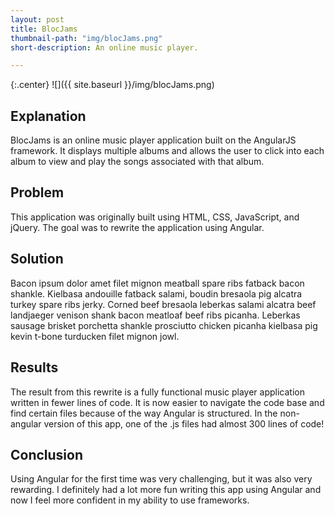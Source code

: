 ```yaml
---
layout: post
title: BlocJams
thumbnail-path: "img/blocJams.png"
short-description: An online music player.

---
```


{:.center}
![]({{ site.baseurl }}/img/blocJams.png)

## Explanation

BlocJams is an online music player application built on the AngularJS framework. It displays multiple albums and allows the user to click into each album to view and play the songs associated with that album.

## Problem

This application was originally built using HTML, CSS, JavaScript, and jQuery. The goal was to rewrite the application using Angular.

## Solution

Bacon ipsum dolor amet filet mignon meatball spare ribs fatback bacon shankle. Kielbasa andouille fatback salami, boudin bresaola pig alcatra turkey spare ribs jerky. Corned beef bresaola leberkas salami alcatra beef landjaeger venison shank bacon meatloaf beef ribs picanha. Leberkas sausage brisket porchetta shankle prosciutto chicken picanha kielbasa pig kevin t-bone turducken filet mignon jowl.

## Results

The result from this rewrite is a fully functional music player application written in fewer lines of code. It is now easier to navigate the code base and find certain files because of the way Angular is structured. In the non-angular version of this app, one of the .js files had almost 300 lines of code!

## Conclusion

Using Angular for the first time was very challenging, but it was also very rewarding. I definitely had a lot more fun writing this app using Angular and now I feel more confident in my ability to use frameworks.